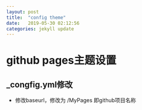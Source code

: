 ```yaml
---
layout: post
title:  "config theme"
date:   2019-05-30 02:12:56
categories: jekyll update
---
```


# github pages主题设置

## _congfig.yml修改
- 修改baseurl，修改为 /MyPages 即github项目名称
